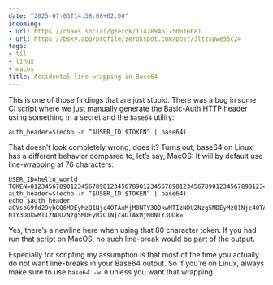 ```yaml
---
date: "2025-07-03T14:58:08+02:00"
incoming:
- url: https://chaos.social/@zerok/114789461750616681
- url: https://bsky.app/profile/zerokspot.com/post/3lt2spwe55c24
tags:
- til
- linux
- macos
title: Accidental line-wrapping in Base64
---
```


This is one of those findings that are just stupid. There was a bug in some CI script where we just manually generate the Basic-Auth HTTP header using something in a secret and the `base64` utility:

```
auth_header=$(echo -n “$USER_ID:$TOKEN” | base64)
```

That doesn’t look completely wrong, does it? Turns out, base64 on Linux has a different behavior compared to, let’s say, MacOS: It will by default use line-wrapping at 76 characters:

```
USER_ID=hello_world
TOKEN=01234567890123456789012345678901234567890123456789012345678901234567890123456789
auth_header=$(echo -n “$USER_ID:$TOKEN” | base64)
echo $auth_header
aGVsbG9fd29ybGQ6MDEyMzQ1Njc4OTAxMjM0NTY3ODkwMTIzNDU2Nzg5MDEyMzQ1Njc4OTAxMjM0
NTY3ODkwMTIzNDU2Nzg5MDEyMzQ1Njc4OTAxMjM0NTY3ODk=
```

Yes, there’s a newline here when using that 80 character token. If you had run that script on MacOS, no such line-break would be part of the output.

Especially for scripting my assumption is that most of the time you actually do not want line-breaks in your Base64 output. So if you’re on Linux, always make sure to use `base64 -w 0` unless you want that wrapping. 
